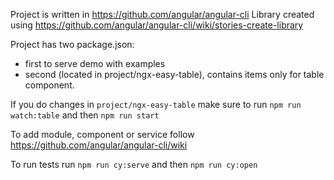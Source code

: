 Project is written in https://github.com/angular/angular-cli
Library created using https://github.com/angular/angular-cli/wiki/stories-create-library

Project has two package.json:

- first to serve demo with examples
- second (located in project/ngx-easy-table), contains items only for table component.

If you do changes in `project/ngx-easy-table` make sure to run `npm run watch:table` and then `npm run start`

To add module, component or service follow https://github.com/angular/angular-cli/wiki

To run tests run `npm run cy:serve` and then `npm run cy:open`

